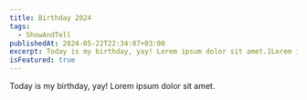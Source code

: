 ```yaml
---
title: Birthday 2024
tags:
  - ShowAndTell
publishedAt: 2024-05-22T22:34:07+03:00
excerpt: Today is my birthday, yay! Lorem ipsum dolor sit amet.1Lorem ipsum dolor sit amet.2Lorem ipsum dolor sit amet.3
isFeatured: true
---
```


Today is my birthday, yay! Lorem ipsum dolor sit amet.
